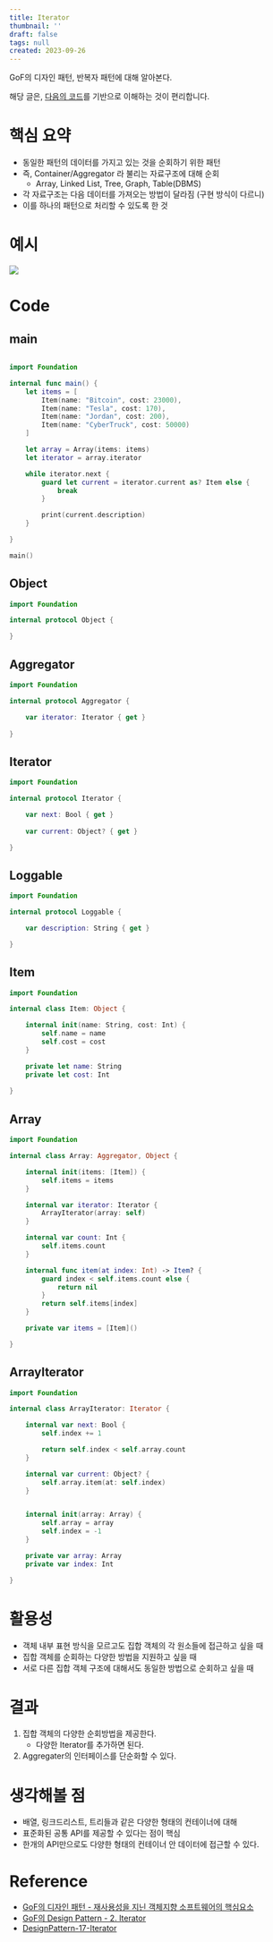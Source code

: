 ```yaml
---
title: Iterator
thumbnail: ''
draft: false
tags: null
created: 2023-09-26
---
```


GoF의 디자인 패턴, 반복자 패턴에 대해 알아본다.

해당 글은, [다음의 코드](https://github.com/wansook0316/DesignPattern-17-Iterator)를 기반으로 이해하는 것이 편리합니다.

# 핵심 요약

* 동일한 패턴의 데이터를 가지고 있는 것을 순회하기 위한 패턴
* 즉, Container/Aggregator 라 불리는 자료구조에 대해 순회
  * Array, Linked List, Tree, Graph, Table(DBMS)
* 각 자료구조는 다음 데이터를 가져오는 방법이 달라짐 (구현 방식이 다르니)
* 이를 하나의 패턴으로 처리할 수 있도록 한 것

# 예시

![](DesignPattern_19_Iterator_0.png)

# Code

## main

````swift

import Foundation

internal func main() {
    let items = [
        Item(name: "Bitcoin", cost: 23000),
        Item(name: "Tesla", cost: 170),
        Item(name: "Jordan", cost: 200),
        Item(name: "CyberTruck", cost: 50000)
    ]

    let array = Array(items: items)
    let iterator = array.iterator

    while iterator.next {
        guard let current = iterator.current as? Item else {
            break
        }

        print(current.description)
    }

}

main()

````

## Object

````swift
import Foundation

internal protocol Object {

}

````

## Aggregator

````swift
import Foundation

internal protocol Aggregator {

    var iterator: Iterator { get }
    
}
````

## Iterator

````swift
import Foundation

internal protocol Iterator {

    var next: Bool { get }
    
    var current: Object? { get }

}
````

## Loggable

````swift
import Foundation

internal protocol Loggable {

    var description: String { get }

}

````

## Item

````swift
import Foundation

internal class Item: Object {

    internal init(name: String, cost: Int) {
        self.name = name
        self.cost = cost
    }

    private let name: String
    private let cost: Int
    
}
````

## Array

````swift
import Foundation

internal class Array: Aggregator, Object {

    internal init(items: [Item]) {
        self.items = items
    }

    internal var iterator: Iterator {
        ArrayIterator(array: self)
    }

    internal var count: Int {
        self.items.count
    }

    internal func item(at index: Int) -> Item? {
        guard index < self.items.count else {
            return nil
        }
        return self.items[index]
    }

    private var items = [Item]()

}

````

## ArrayIterator

````swift
import Foundation

internal class ArrayIterator: Iterator {

    internal var next: Bool {
        self.index += 1

        return self.index < self.array.count
    }

    internal var current: Object? {
        self.array.item(at: self.index)
    }


    internal init(array: Array) {
        self.array = array
        self.index = -1
    }

    private var array: Array
    private var index: Int

}
````

# 활용성

* 객체 내부 표현 방식을 모르고도 집합 객체의 각 원소들에 접근하고 싶을 때
* 집합 객체를 순회하는 다양한 방법을 지원하고 싶을 때
* 서로 다른 집합 객체 구조에 대해서도 동일한 방법으로 순회하고 싶을 때

# 결과

1. 집합 객체의 다양한 순회방법을 제공한다.
   * 다양한 Iterator를 추가하면 된다.
1. Aggregater의 인터페이스를 단순화할 수 있다.

# 생각해볼 점

* 배열, 링크드리스트, 트리들과 같은 다양한 형태의 컨테이너에 대해
* 표준화된 공통 API를 제공할 수 있다는 점이 핵심
* 한개의 API만으로도 다양한 형태의 컨테이너 안 데이터에 접근할 수 있다.

# Reference

* [GoF의 디자인 패턴 - 재사용성을 지닌 객체지향 소프트웨어의 핵심요소](http://www.yes24.com/Product/Goods/17525598)
* [GoF의 Design Pattern - 2. Iterator](https://www.youtube.com/watch?v=T3sXKtlr0Ow&list=PLe6NQuuFBu7FhPfxkjDd2cWnTy2y_w_jZ&index=2)
* [DesignPattern-17-Iterator](https://github.com/wansook0316/DesignPattern-17-Iterator)
